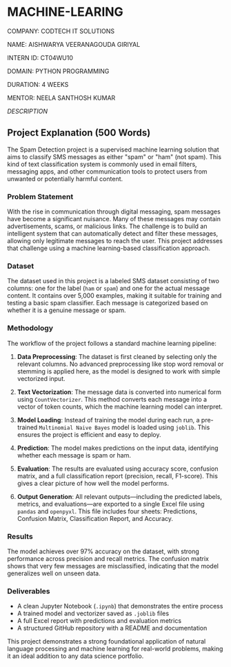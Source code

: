 # MACHINE-LEARING

COMPANY: CODTECH IT SOLUTIONS

NAME: AISHWARYA VEERANAGOUDA GIRIYAL

INTERN ID: CT04WU10

DOMAIN: PYTHON PROGRAMMING

DURATION: 4 WEEKS

MENTOR: NEELA SANTHOSH KUMAR

*DESCRIPTION*

## Project Explanation (500 Words)

The Spam Detection project is a supervised machine learning solution that aims to classify SMS messages as either "spam" or "ham" (not spam). This kind of text classification system is commonly used in email filters, messaging apps, and other communication tools to protect users from unwanted or potentially harmful content.

### Problem Statement

With the rise in communication through digital messaging, spam messages have become a significant nuisance. Many of these messages may contain advertisements, scams, or malicious links. The challenge is to build an intelligent system that can automatically detect and filter these messages, allowing only legitimate messages to reach the user. This project addresses that challenge using a machine learning-based classification approach.

### Dataset

The dataset used in this project is a labeled SMS dataset consisting of two columns: one for the label (`ham` or `spam`) and one for the actual message content. It contains over 5,000 examples, making it suitable for training and testing a basic spam classifier. Each message is categorized based on whether it is a genuine message or spam.

### Methodology

The workflow of the project follows a standard machine learning pipeline:

1. **Data Preprocessing**: The dataset is first cleaned by selecting only the relevant columns. No advanced preprocessing like stop word removal or stemming is applied here, as the model is designed to work with simple vectorized input.

2. **Text Vectorization**: The message data is converted into numerical form using `CountVectorizer`. This method converts each message into a vector of token counts, which the machine learning model can interpret.

3. **Model Loading**: Instead of training the model during each run, a pre-trained `Multinomial Naive Bayes` model is loaded using `joblib`. This ensures the project is efficient and easy to deploy.

4. **Prediction**: The model makes predictions on the input data, identifying whether each message is spam or ham.

5. **Evaluation**: The results are evaluated using accuracy score, confusion matrix, and a full classification report (precision, recall, F1-score). This gives a clear picture of how well the model performs.

6. **Output Generation**: All relevant outputs—including the predicted labels, metrics, and evaluations—are exported to a single Excel file using `pandas` and `openpyxl`. This file includes four sheets: Predictions, Confusion Matrix, Classification Report, and Accuracy.

### Results

The model achieves over 97% accuracy on the dataset, with strong performance across precision and recall metrics. The confusion matrix shows that very few messages are misclassified, indicating that the model generalizes well on unseen data.

### Deliverables

- A clean Jupyter Notebook (`.ipynb`) that demonstrates the entire process
- A trained model and vectorizer saved as `.joblib` files
- A full Excel report with predictions and evaluation metrics
- A structured GitHub repository with a README and documentation

This project demonstrates a strong foundational application of natural language processing and machine learning for real-world problems, making it an ideal addition to any data science portfolio.

